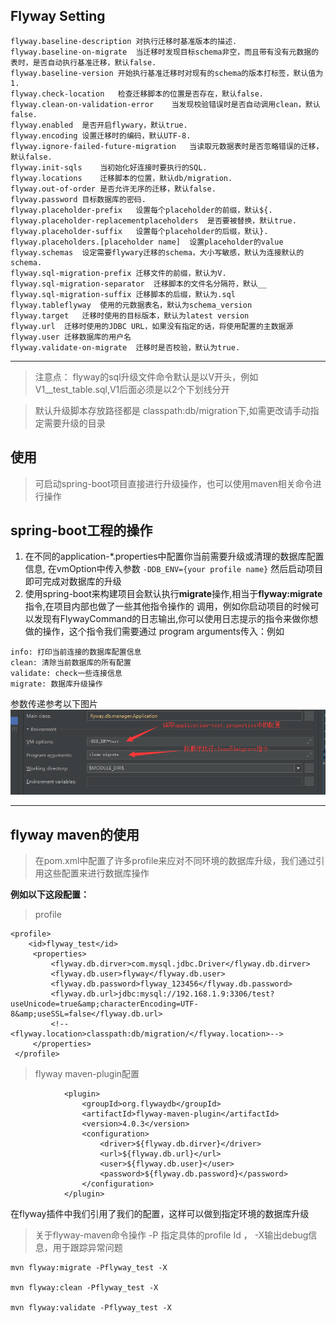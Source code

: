 ## Flyway Setting
```
flyway.baseline-description 对执行迁移时基准版本的描述.
flyway.baseline-on-migrate  当迁移时发现目标schema非空，而且带有没有元数据的表时，是否自动执行基准迁移，默认false.
flyway.baseline-version 开始执行基准迁移时对现有的schema的版本打标签，默认值为1.
flyway.check-location   检查迁移脚本的位置是否存在，默认false.
flyway.clean-on-validation-error    当发现校验错误时是否自动调用clean，默认false.
flyway.enabled  是否开启flywary，默认true.
flyway.encoding 设置迁移时的编码，默认UTF-8.
flyway.ignore-failed-future-migration   当读取元数据表时是否忽略错误的迁移，默认false.
flyway.init-sqls    当初始化好连接时要执行的SQL.
flyway.locations    迁移脚本的位置，默认db/migration.
flyway.out-of-order 是否允许无序的迁移，默认false.
flyway.password 目标数据库的密码.
flyway.placeholder-prefix   设置每个placeholder的前缀，默认${.
flyway.placeholder-replacementplaceholders  是否要被替换，默认true.
flyway.placeholder-suffix   设置每个placeholder的后缀，默认}.
flyway.placeholders.[placeholder name]  设置placeholder的value
flyway.schemas  设定需要flywary迁移的schema，大小写敏感，默认为连接默认的schema.
flyway.sql-migration-prefix 迁移文件的前缀，默认为V.
flyway.sql-migration-separator  迁移脚本的文件名分隔符，默认__
flyway.sql-migration-suffix 迁移脚本的后缀，默认为.sql
flyway.tableflyway  使用的元数据表名，默认为schema_version
flyway.target   迁移时使用的目标版本，默认为latest version
flyway.url  迁移时使用的JDBC URL，如果没有指定的话，将使用配置的主数据源
flyway.user 迁移数据库的用户名
flyway.validate-on-migrate  迁移时是否校验，默认为true.

```
 --- 
 
>注意点： flyway的sql升级文件命令默认是以V开头，例如V1__test_table.sql,V1后面必须是以2个下划线分开

>默认升级脚本存放路径都是 classpath:db/migration下,如需更改请手动指定需要升级的目录
 

## 使用
> 可启动spring-boot项目直接进行升级操作，也可以使用maven相关命令进行操作

## spring-boot工程的操作
1. 在不同的application-*.properties中配置你当前需要升级或清理的数据库配置信息,
在vmOption中传入参数 ```-DDB_ENV={your profile name}``` 然后启动项目即可完成对数据库的升级
2. 使用spring-boot来构建项目会默认执行**migrate**操作,相当于**flyway:migrate**指令,在项目内部也做了一些其他指令操作的
调用，例如你启动项目的时候可以发现有FlywayCommand的日志输出,你可以使用日志提示的指令来做你想做的操作，这个指令我们需要通过
program arguments传入：例如 
```
info: 打印当前连接的数据库配置信息
clean: 清除当前数据库的所有配置
validate: check一些连接信息
migrate: 数据库升级操作
```
参数传递参考以下图片
![Image reference](start.png)

 ---

## flyway maven的使用

> 在pom.xml中配置了许多profile来应对不同环境的数据库升级，我们通过引用这些配置来进行数据库操作

**例如以下这段配置：**
> profile
```$xslt
<profile>
    <id>flyway_test</id>
     <properties>
         <flyway.db.dirver>com.mysql.jdbc.Driver</flyway.db.dirver>
         <flyway.db.user>flyway</flyway.db.user>
         <flyway.db.password>flyway_123456</flyway.db.password>
         <flyway.db.url>jdbc:mysql://192.168.1.9:3306/test?useUnicode=true&amp;characterEncoding=UTF-8&amp;useSSL=false</flyway.db.url>
         <!--<flyway.location>classpath:db/migration/</flyway.location>-->
     </properties>
 </profile>
```
> flyway maven-plugin配置
```$xslt
            <plugin>
                <groupId>org.flywaydb</groupId>
                <artifactId>flyway-maven-plugin</artifactId>
                <version>4.0.3</version>
                <configuration>
                    <driver>${flyway.db.dirver}</driver>
                    <url>${flyway.db.url}</url>
                    <user>${flyway.db.user}</user>
                    <password>${flyway.db.password}</password>
                </configuration>
            </plugin>
```
在flyway插件中我们引用了我们的配置，这样可以做到指定环境的数据库升级
>关于flyway-maven命令操作
-P 指定具体的profile Id ， -X输出debug信息，用于跟踪异常问题
```$xslt
mvn flyway:migrate -Pflyway_test -X  

mvn flyway:clean -Pflyway_test -X

mvn flyway:validate -Pflyway_test -X
```
